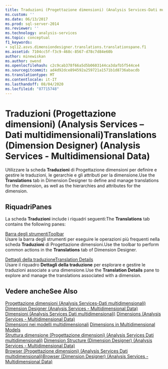 ```yaml
---
title: Traduzioni (Progettazione dimensioni) (Analysis Services-Dati multidimensionali) | Microsoft Docs
ms.custom: ''
ms.date: 06/13/2017
ms.prod: sql-server-2014
ms.reviewer: ''
ms.technology: analysis-services
ms.topic: conceptual
f1_keywords:
- sql12.asvs.dimensiondesigner.translations.translationspane.f1
ms.assetid: 7104cc5f-f3c9-468c-8567-d78c7d84e60b
author: minewiskan
ms.author: owend
ms.openlocfilehash: c2c9cab378f66a5d5b0603144ca3dafb5f544ce4
ms.sourcegitcommit: ad4d92dce894592a259721a1571b1d8736abacdb
ms.translationtype: MT
ms.contentlocale: it-IT
ms.lasthandoff: 08/04/2020
ms.locfileid: "87715748"
---
```

# <a name="translations-dimension-designer-analysis-services---multidimensional-data"></a><span data-ttu-id="0fe4b-102">Traduzioni (Progettazione dimensioni) (Analysis Services – Dati multidimensionali)</span><span class="sxs-lookup"><span data-stu-id="0fe4b-102">Translations (Dimension Designer) (Analysis Services - Multidimensional Data)</span></span>
  <span data-ttu-id="0fe4b-103">Utilizzare la scheda **Traduzioni** di Progettazione dimensioni per definire e gestire le traduzioni, le gerarchie e gli attributi per la dimensione.</span><span class="sxs-lookup"><span data-stu-id="0fe4b-103">Use the **Translations** tab in Dimension Designer to define and manage translations for the dimension, as well as the hierarchies and attributes for the dimension.</span></span>  
  
## <a name="panes"></a><span data-ttu-id="0fe4b-104">Riquadri</span><span class="sxs-lookup"><span data-stu-id="0fe4b-104">Panes</span></span>  
 <span data-ttu-id="0fe4b-105">La scheda **Traduzioni** include i riquadri seguenti:</span><span class="sxs-lookup"><span data-stu-id="0fe4b-105">The **Translations** tab contains the following panes:</span></span>  
  
 [<span data-ttu-id="0fe4b-106">Barra degli strumenti</span><span class="sxs-lookup"><span data-stu-id="0fe4b-106">Toolbar</span></span>](toolbar-translations-dimension-designer-analysis-services-multidimensional-data.md)  
 <span data-ttu-id="0fe4b-107">Usare la barra degli strumenti per eseguire le operazioni più frequenti nella scheda **Traduzioni** di Progettazione dimensioni.</span><span class="sxs-lookup"><span data-stu-id="0fe4b-107">Use the toolbar to perform common actions in the **Translations** tab of Dimension Designer.</span></span>  
  
 [<span data-ttu-id="0fe4b-108">Dettagli della traduzione</span><span class="sxs-lookup"><span data-stu-id="0fe4b-108">Translation Details</span></span>](translation-details-dimension-designer-analysis-services-multidimensional-data.md)  
 <span data-ttu-id="0fe4b-109">Usare il riquadro **Dettagli della traduzione** per esplorare e gestire le traduzioni associate a una dimensione.</span><span class="sxs-lookup"><span data-stu-id="0fe4b-109">Use the **Translation Details** pane to explore and manage the translations associated with a dimension.</span></span>  
  
## <a name="see-also"></a><span data-ttu-id="0fe4b-110">Vedere anche</span><span class="sxs-lookup"><span data-stu-id="0fe4b-110">See Also</span></span>  
 <span data-ttu-id="0fe4b-111">[Progettazione dimensioni &#40;Analysis Services-Dati multidimensionali&#41;](dimension-designer-analysis-services-multidimensional-data.md) </span><span class="sxs-lookup"><span data-stu-id="0fe4b-111">[Dimension Designer &#40;Analysis Services - Multidimensional Data&#41;](dimension-designer-analysis-services-multidimensional-data.md) </span></span>  
 <span data-ttu-id="0fe4b-112">[Dimensioni &#40;Analysis Services Dati multidimensionali&#41;](multidimensional-models-olap-logical-dimension-objects/dimensions-analysis-services-multidimensional-data.md) </span><span class="sxs-lookup"><span data-stu-id="0fe4b-112">[Dimensions &#40;Analysis Services - Multidimensional Data&#41;](multidimensional-models-olap-logical-dimension-objects/dimensions-analysis-services-multidimensional-data.md) </span></span>  
 <span data-ttu-id="0fe4b-113">[Dimensioni nei modelli multidimensionali](multidimensional-models/dimensions-in-multidimensional-models.md) </span><span class="sxs-lookup"><span data-stu-id="0fe4b-113">[Dimensions in Multidimensional Models](multidimensional-models/dimensions-in-multidimensional-models.md) </span></span>  
 <span data-ttu-id="0fe4b-114">[Struttura dimensione &#40;Progettazione dimensioni&#41; &#40;Analysis Services Dati multidimensionali&#41;](dimension-structure-dimension-designer-analysis-services-multidimensional-data.md) </span><span class="sxs-lookup"><span data-stu-id="0fe4b-114">[Dimension Structure &#40;Dimension Designer&#41; &#40;Analysis Services - Multidimensional Data&#41;](dimension-structure-dimension-designer-analysis-services-multidimensional-data.md) </span></span>  
 [<span data-ttu-id="0fe4b-115">Browser &#40;Progettazione dimensioni&#41; &#40;Analysis Services Dati multidimensionali&#41;</span><span class="sxs-lookup"><span data-stu-id="0fe4b-115">Browser &#40;Dimension Designer&#41; &#40;Analysis Services - Multidimensional Data&#41;</span></span>](browser-dimension-designer-analysis-services-multidimensional-data.md)  
  
  

